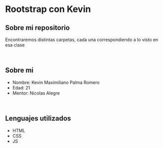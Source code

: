 <h1>Rootstrap con Kevin</h1>
<h2>Sobre mi repositorio</h2>
<p>Encontraremos distintas carpetas, cada una correspondiendo a lo visto en esa clase</p>
<br>
<h2>Sobre mi</h2>
<ul>
  <li>Nombre: Kevin Maximiliano Palma Romero</li>
  <li>Edad: 21</li>
  <li>Mentor: Nicolas Alegre</li>
</ul>
<br>
<h2>Lenguajes utilizados</h2>
<ul>
  <li>HTML</li>
  <li>CSS</li>
  <li>JS</li>
</ul>
<br>
